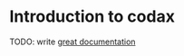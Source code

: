 # Introduction to codax

TODO: write [great documentation](http://jacobian.org/writing/what-to-write/)
